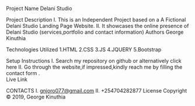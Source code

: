 Project Name
Delani Studio

Project Description
I. This is an Independent Project based on a A Fictional Delani Studio Landing Page Website.
II. It showcases the online presence of Delani Studio (services,portfolio and contact information)
Authors
George Kinuthia

Technologies Utilized
1.HTML
2.CSS
3.JS
4.JQUERY
5.Bootstrap


Setup Instructions
I. Search my repository on github or alternatively click here
II. Go through the website,if impressed,kindly reach me by filling the contact form .         
Live Link


CONTACTS
I. gnjoro077@gmail.com
II. +254704282877
License
Copyright © 2019, George Kinuthia
